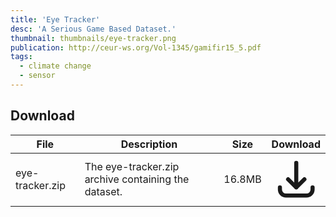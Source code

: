 ```yaml
---
title: 'Eye Tracker'
desc: 'A Serious Game Based Dataset.'
thumbnail: thumbnails/eye-tracker.png
publication: http://ceur-ws.org/Vol-1345/gamifir15_5.pdf
tags:
  - climate change
  - sensor
---
```


## Download
| File | Description | Size | Download |
| --- | --- | --- | :---: |
| eye-tracker.zip | The eye-tracker.zip archive containing the dataset. | 16.8MB | [<svg xmlns="http://www.w3.org/2000/svg" class="h-6 w-6 m-0 inline-block" fill="none" viewBox="0 0 24 24" stroke="currentColor"><path stroke-linecap="round" stroke-linejoin="round" stroke-width="2" d="M4 16v1a3 3 0 003 3h10a3 3 0 003-3v-1m-4-4l-4 4m0 0l-4-4m4 4V4" /></svg>](https://www.dropbox.com/sh/8i4tbgot3jv8z2s/AAATkpd3u6N_N9zQmx4qXDySa?dl=0) |
